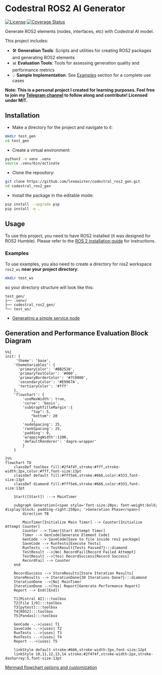 # Codestral ROS2 AI Generator

[![License](https://img.shields.io/github/license/lexmaister/codestral_ros2_gen.svg)](https://github.com/lexmaister/codestral_ros2_gen/blob/main/LICENSE)
[![Coverage Status](https://coveralls.io/repos/github/lexmaister/codestral_ros2_gen/badge.svg?branch=main)](https://coveralls.io/github/lexmaister/codestral_ros2_gen?branch=main)

Generate ROS2 elements (nodes, interfaces, etc) with Codestral AI model.

This project includes:
- 🛠️ **Generation Tools**: Scripts and utilities for creating ROS2 packages and generating ROS2 elements
- 📊 **Evaluation Tools**: Tools for assessing generation quality and performance metrics
- 💡 **Sample Implementation**: See [Examples](#examples) section for a complete use cases

**Note: This is a personal project I created for learning purposes. Feel free to join my [Telegram channel](https://t.me/ai_code_developer) to follow along and contribute! Licensed under MIT.**

## Installation

* Make a directory for the project and navigate to it:
```bash
mkdir test_gen
cd test_gen
```

* Create a virtual environment:
```bash
python3 -m venv .venv
source .venv/bin/activate
```

* Clone the repository:
```bash
git clone https://github.com/lexmaister/codestral_ros2_gen.git
cd codestral_ros2_gen
```

* Install the package in the editable mode:
```bash
pip install --upgrade pip
pip install -e .
```

## Usage

To use this project, you need to have ROS2 installed (it was designed for ROS2 Humble). Please refer to the [ROS 2 installation guide](https://docs.ros.org/en/humble/Installation.html) for instructions.

### Examples

To use examples, you also need to create a directory for ros2 workspace `ros2_ws` **near your project directory**:
```bash
mkdir test_ws
```

so your directory structure will look like this:

```
test_gen/
├── .venv/
├── codestral_ros2_gen/
└── test_ws/
```

* [Generating a simple service node](docs/Example_object_height_service.md)

## Generation and Performance Evaluation Block Diagram

```mermaid
%%{
init: {
     'theme': 'base',
    'themeVariables': {
      'primaryColor': '#BB2528',
      'primaryTextColor': '#000',
      'primaryBorderColor': '#7C0000',
      'secondaryColor': '#E9967A',
      'tertiaryColor': '#fff'
    },
    'flowchart': {
        'useMaxWidth': true,
        'curve': 'basis',
        'subGraphTitleMargin':{
            "top": 5,
            "bottom": 20
            },
        'nodeSpacing': 25,
        'rankSpacing': 25,
        'padding': 0,
        'wrappingWidth':1200,
        'defaultRenderer': 'dagre-wrapper'
        }
    }

}%%
flowchart TD
    classDef toolbox fill:#2f4f4f,stroke:#fff,stroke-width:2px,color:#fff,font-size:13pt
    classDef default fill:#fff5e6,stroke:#666,color:#333,font-size:13pt
    classDef diamond fill:#fff5e6,stroke:#666,color:#333,font-size:13pt

    Start([Start]) ---> MainTimer

    subgraph Generation[<span style='font-size:20px; font-weight:bold; display:block; padding-right:250px; '>Generation Phase</span>]
        direction TB

        MainTimer[Initialize Main Timer] --> Counter[Initialize Attempt Counter]
        Counter --> Timer[Start Attempt Timer]
        Timer --> GenCode[Generate Element Code]
        GenCode --> SaveCode[Save to file inside ros2 package]
        SaveCode --> RunTests[Execute Tests]
        RunTests --> TestResult{Tests Passed?}:::diamond
        TestResult -->|No| RecordFail[Record Failed Attempt]
        TestResult -->|Yes| RecordSuccess[Record Success]
        RecordFail --> Counter
    end

    RecordSuccess --> StoreResults[Store Iteration Results]
    StoreResults --> IterationDone{30 Iterations Done?}:::diamond
    IterationDone -->|No| MainTimer
    IterationDone -->|Yes| Report[Generate Performance Report]
    Report --> End([End])

    T1[Mistral AI]:::toolbox
    T2[File I/O]:::toolbox
    T3[pytest]:::toolbox
    T4[ROS2]:::toolbox
    T5[Pandas]:::toolbox

    GenCode -.->|uses| T1
    SaveCode -.->|uses| T2
    RunTests -.->|uses| T3
    RunTests -.->|uses| T4
    Report -.->|uses| T5

    linkStyle default stroke:#666,stroke-width:3px,font-size:12pt
    linkStyle 10,11,12,13,14 stroke:#2f4f4f,stroke-width:2px,stroke-dasharray:5,font-size:13pt
```

[Mermaid flowchart options and customization](https://mermaid.js.org/config/schema-docs/config-defs-flowchart-diagram-config.html#flowchartdiagramconfig-properties)
